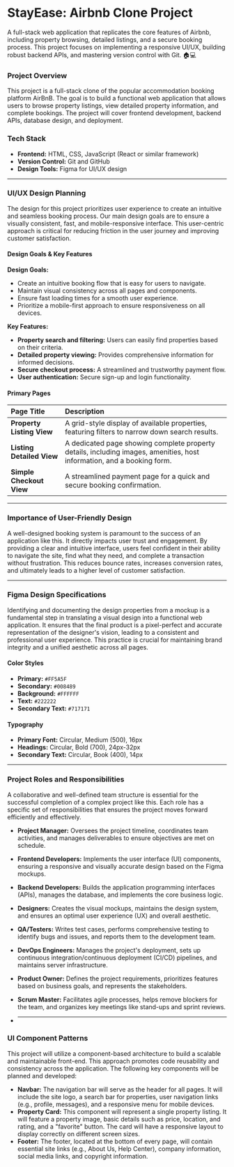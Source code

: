 # StayEase: Airbnb Clone Project
A full-stack web application that replicates the core features of Airbnb, including property browsing, detailed listings, and a secure booking process. This project focuses on implementing a responsive UI/UX, building robust backend APIs, and mastering version control with Git. 🏠💻

### Project Overview

This project is a full-stack clone of the popular accommodation booking platform AirBnB. The goal is to build a functional web application that allows users to browse property listings, view detailed property information, and complete bookings. The project will cover frontend development, backend APIs, database design, and deployment.

### Tech Stack

* **Frontend:** HTML, CSS, JavaScript (React or similar framework)
* **Version Control:** Git and GitHub
* **Design Tools:** Figma for UI/UX design

---

### UI/UX Design Planning

The design for this project prioritizes user experience to create an intuitive and seamless booking process. Our main design goals are to ensure a visually consistent, fast, and mobile-responsive interface. This user-centric approach is critical for reducing friction in the user journey and improving customer satisfaction.

#### **Design Goals & Key Features**

**Design Goals:**
* Create an intuitive booking flow that is easy for users to navigate.
* Maintain visual consistency across all pages and components.
* Ensure fast loading times for a smooth user experience.
* Prioritize a mobile-first approach to ensure responsiveness on all devices.

**Key Features:**
* **Property search and filtering:** Users can easily find properties based on their criteria.
* **Detailed property viewing:** Provides comprehensive information for informed decisions.
* **Secure checkout process:** A streamlined and trustworthy payment flow.
* **User authentication:** Secure sign-up and login functionality.

#### **Primary Pages**

| Page Title | Description |
| :--- | :--- |
| **Property Listing View** | A grid-style display of available properties, featuring filters to narrow down search results. |
| **Listing Detailed View** | A dedicated page showing complete property details, including images, amenities, host information, and a booking form. |
| **Simple Checkout View** | A streamlined payment page for a quick and secure booking confirmation. |

---

### **Importance of User-Friendly Design**

A well-designed booking system is paramount to the success of an application like this. It directly impacts user trust and engagement. By providing a clear and intuitive interface, users feel confident in their ability to navigate the site, find what they need, and complete a transaction without frustration. This reduces bounce rates, increases conversion rates, and ultimately leads to a higher level of customer satisfaction.

---

### Figma Design Specifications

Identifying and documenting the design properties from a mockup is a fundamental step in translating a visual design into a functional web application. It ensures that the final product is a pixel-perfect and accurate representation of the designer's vision, leading to a consistent and professional user experience. This practice is crucial for maintaining brand integrity and a unified aesthetic across all pages.

#### **Color Styles**

* **Primary:** `#FF5A5F`
* **Secondary:** `#008489`
* **Background:** `#FFFFFF`
* **Text:** `#222222`
* **Secondary Text:** `#717171`

#### **Typography**

* **Primary Font:** Circular, Medium (500), 16px
* **Headings:** Circular, Bold (700), 24px-32px
* **Secondary Text:** Circular, Book (400), 14px

---

### Project Roles and Responsibilities

A collaborative and well-defined team structure is essential for the successful completion of a complex project like this. Each role has a specific set of responsibilities that ensures the project moves forward efficiently and effectively.

* **Project Manager:** Oversees the project timeline, coordinates team activities, and manages deliverables to ensure objectives are met on schedule.
* **Frontend Developers:** Implements the user interface (UI) components, ensuring a responsive and visually accurate design based on the Figma mockups.
* **Backend Developers:** Builds the application programming interfaces (APIs), manages the database, and implements the core business logic.
* **Designers:** Creates the visual mockups, maintains the design system, and ensures an optimal user experience (UX) and overall aesthetic.
* **QA/Testers:** Writes test cases, performs comprehensive testing to identify bugs and issues, and reports them to the development team.
* **DevOps Engineers:** Manages the project's deployment, sets up continuous integration/continuous deployment (CI/CD) pipelines, and maintains server infrastructure.
* **Product Owner:** Defines the project requirements, prioritizes features based on business goals, and represents the stakeholders.
* **Scrum Master:** Facilitates agile processes, helps remove blockers for the team, and organizes key meetings like stand-ups and sprint reviews.

* ---

### UI Component Patterns

This project will utilize a component-based architecture to build a scalable and maintainable front-end. This approach promotes code reusability and consistency across the application. The following key components will be planned and developed:

* **Navbar:** The navigation bar will serve as the header for all pages. It will include the site logo, a search bar for properties, user navigation links (e.g., profile, messages), and a responsive menu for mobile devices.
* **Property Card:** This component will represent a single property listing. It will feature a property image, basic details such as price, location, and rating, and a "favorite" button. The card will have a responsive layout to display correctly on different screen sizes.
* **Footer:** The footer, located at the bottom of every page, will contain essential site links (e.g., About Us, Help Center), company information, social media links, and copyright information.
